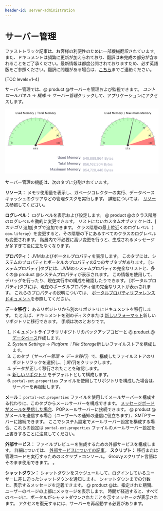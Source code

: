 ```yaml
---
header-id: server-administration
---
```


# サーバー管理

<p class="alert alert-info"><span class="wysiwyg-color-blue120">ファストトラック記事は、お客様の利便性のために一部機械翻訳されています。また、ドキュメントは頻繁に更新が加えられており、翻訳は未完成の部分が含まれることをご了承ください。最新情報は都度公開されておりますため、必ず英語版をご参照ください。翻訳に問題がある場合は、<a href="mailto:support-content-jp@liferay.com">こちら</a>までご連絡ください。</span></p>

[TOC levels=1-4]

サーバー管理では、@ product @サーバーを管理および監視できます。 *コントロールパネル* → *構成* → *サーバー管理*クリックして、アプリケーションにアクセスします。

![図1：サーバー管理の[リソース]タブには、サーバーのメモリ使用量のグラフが表示されます。](../../../../images/server-admin-memory.png)

サーバー管理の機能は、次のタブに分割されています。

**リソース：** メモリ使用量を表示し、ガベージコレクターの実行、データベースキャッシュのクリアなどの管理タスクを実行します。 詳細については、 [リソース](/docs/7-1/user/-/knowledge_base/u/server-administration-resources)参照してください。

**ログレベル：** ログレベルを表示および設定します。 @ product @のクラス階層のログレベルを動的に変更できます。 リストにないカスタムオブジェクトは、[ *カテゴリ* 追加]タブで追加できます。 クラス階層の最上位近くのログレベル（ `com.liferay`）を変更すると、その階層の下にあるすべてのクラスのログレベルも変更されます。 階層内で不必要に高い変更を行うと、生成されるメッセージが多すぎて役に立たなくなります。

**プロパティ：** JVMおよびポータルプロパティを表示します。 このタブには、システムのプロパティとポータルのプロパティの2つのサブタブがあります。 [システムプロパティ]タブには、JVMのシステムプロパティの完全なリストと、多くの@ product @システムプロパティが表示されます。 この情報を使用して、デバッグを行ったり、現在実行中の構成を確認したりできます。 [ポータルプロパティ]タブには、現在のポータルプロパティ値の完全なリストが表示されます。 これらのプロパティの説明については、 [ポータルプロパティリファレンスドキュメント](@platform-ref@/7.1-latest/propertiesdoc/portal.properties.html)を参照してください。

**データ移行：** あるリポジトリから別のリポジトリにドキュメントを移行します。 たとえば、ドキュメントを別のディスクまたは [新しいフォーマット](/docs/7-1/deploy/-/knowledge_base/d/document-repository-configuration)新しいリポジトリに移行できます。 手順は次のとおりです。

1.  ドキュメントライブラリリポジトリのバックアップコピーと [@ product @データベース](/docs/7-1/deploy/-/knowledge_base/d/backing-up-a-liferay-installation)作成します。
2.  *System Settings* → *Platform：File Storage*新しいファイルストアを構成します。
3.  このタブ（*サーバー管理* → *データ移行*）で、構成したファイルストアのリポジトリフックを選択し、[ *実行*]をクリックします。
4.  データが正しく移行されたことを確認します。
5.  [新しいリポジトリ](/docs/7-1/deploy/-/knowledge_base/d/document-repository-configuration) をデフォルトとして構成します。
6.  `portal-ext.properties` ファイルを使用してリポジトリを構成した場合は、サーバーを再起動します。

**メール：** `portal-ext.properties` ファイルを使用してメールサーバーを構成する代わりに、このタブからメールサーバーを構成できます。 [メッセージボードがメールを受信した場合](/docs/7-1/user/-/knowledge_base/u/user-subscriptions-and-mailing-lists)、POPメールサーバーに接続できます。 @ product @がメールを送信する場合（ユーザーへの通知の送信に役立ちます）、SMTPサーバーに接続できます。 ここでシステム設定でメールサーバー設定を構成する場合、これらの設定は `portal-ext.properties` ファイルのメールサーバー設定を上書きすることに注意してください。

**外部サービス：** ファイルプレビューを生成するための外部サービスを構成します。 詳細については、 [外部サービスについての記事](/docs/7-1/user/-/knowledge_base/u/server-administration-external-services)。
**スクリプト：** 移行または管理コードを実行するためのスクリプトコンソール。 Groovyスクリプト言語はそのまま使用できます。 <!-- See the 
scripting article(/docs/7-1/user/-/knowledge_base/u/using-liferays-script-engine)
for more information and examples on using the scripting console--> 。

**シャットダウン：** シャットダウンをスケジュールして、ログインしているユーザーに差し迫ったシャットダウンを通知します。 シャットダウンまでの分数と、表示するメッセージを定義できます。 @ product @は、指定された期間、ユーザーのページの上部にメッセージを表示します。 時間が経過すると、すべてのページに、ポータルがシャットダウンされたことを示すメッセージが表示されます。 アクセスを復元するには、サーバーを再起動する必要があります。
